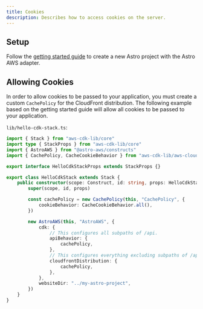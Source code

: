 ```yaml
---
title: Cookies
description: Describes how to access cookies on the server.
---
```


## Setup

Follow the [getting started guide](./getting-started) to create a new Astro project with the Astro AWS adapter.

## Allowing Cookies

In order to allow cookies to be passed to your application, you must create a custom `CachePolicy` for the CloudFront distribution. The following example based on the getting started guide will allow all cookies to be passed to your application.

`lib/hello-cdk-stack.ts`:

```ts
import { Stack } from "aws-cdk-lib/core"
import type { StackProps } from "aws-cdk-lib/core"
import { AstroAWS } from "@astro-aws/constructs"
import { CachePolicy, CacheCookieBehavior } from "aws-cdk-lib/aws-cloudfront"

export interface HelloCdkStackProps extends StackProps {}

export class HelloCdkStack extends Stack {
	public constructor(scope: Construct, id: string, props: HelloCdkStackProps) {
		super(scope, id, props)

		const cachePolicy = new CachePolicy(this, "CachePolicy", {
			cookieBehavior: CacheCookieBehavior.all(),
		})

		new AstroAWS(this, "AstroAWS", {
			cdk: {
				// This configures all subpaths of /api.
				apiBehavior: {
					cachePolicy,
				},
				// This configures everything excluding subpaths of /api.
				cloudfrontDistribution: {
					cachePolicy,
				},
			},
			websiteDir: "../my-astro-project",
		})
	}
}
```

```

```
